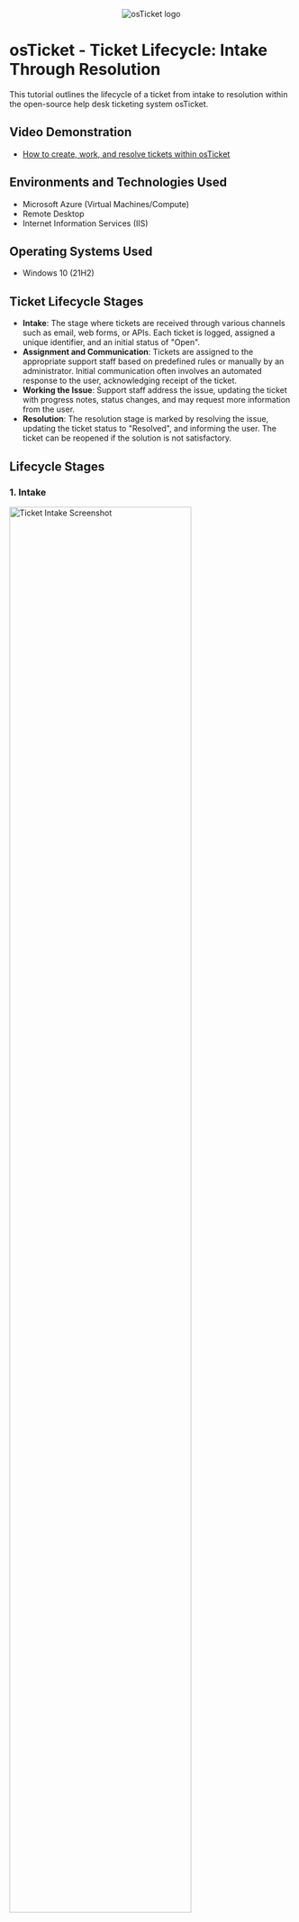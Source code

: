 <p align="center">
<img src="https://i.imgur.com/Clzj7Xs.png" alt="osTicket logo"/>
</p>

# osTicket - Ticket Lifecycle: Intake Through Resolution

This tutorial outlines the lifecycle of a ticket from intake to resolution within the open-source help desk ticketing system osTicket.

## Video Demonstration

- [How to create, work, and resolve tickets within osTicket](https://www.youtube.com)

## Environments and Technologies Used

- Microsoft Azure (Virtual Machines/Compute)
- Remote Desktop
- Internet Information Services (IIS)

## Operating Systems Used

- Windows 10 (21H2)

## Ticket Lifecycle Stages

- **Intake**: The stage where tickets are received through various channels such as email, web forms, or APIs. Each ticket is logged, assigned a unique identifier, and an initial status of "Open".
- **Assignment and Communication**: Tickets are assigned to the appropriate support staff based on predefined rules or manually by an administrator. Initial communication often involves an automated response to the user, acknowledging receipt of the ticket.
- **Working the Issue**: Support staff address the issue, updating the ticket with progress notes, status changes, and may request more information from the user.
- **Resolution**: The resolution stage is marked by resolving the issue, updating the ticket status to "Resolved", and informing the user. The ticket can be reopened if the solution is not satisfactory.

## Lifecycle Stages

### 1. Intake
<p>
<img src="https://i.imgur.com/DJmEXEB.png" height="80%" width="80%" alt="Ticket Intake Screenshot"/>
</p>
<p>
**Description:** This screenshot should capture the submission of a ticket using a web form or the email interface, showing how the ticket is created and entered into the system.
</p>

### 2. Assignment and Communication
<p>
<img src="https://i.imgur.com/DJmEXEB.png" height="80%" width="80%" alt="Ticket Assignment and Communication Screenshot"/>
</p>
<p>
**Description:** This image should show the ticket assignment interface, including how tickets are assigned to staff and the setup of automated responses sent to users.
</p>

### 3. Working the Issue
<p>
<img src="https://i.imgur.com/DJmEXEB.png" height="80%" width="80%" alt="Working the Issue Screenshot"/>
</p>
<p>
**Description:** Display how support staff interact with the ticket, including adding updates, changing statuses, and logging communication with the ticket submitter.
</p>

### 4. Resolution
<p>
<img src="https://i.imgur.com/DJmEXEB.png" height="80%" width="80%" alt="Ticket Resolution Screenshot"/>
</p>
<p>
**Description:** Highlight the final steps in the ticket lifecycle, showing a ticket marked as "Resolved" with options for the user to confirm resolution or continue the dialogue.
</p>

